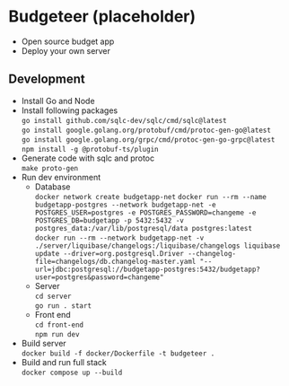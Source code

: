 # Budgeteer (placeholder)

- Open source budget app
- Deploy your own server


## Development

- Install Go and Node
- Install following packages <br>
  `go install github.com/sqlc-dev/sqlc/cmd/sqlc@latest` <br>
  `go install google.golang.org/protobuf/cmd/protoc-gen-go@latest` <br>
  `go install google.golang.org/grpc/cmd/protoc-gen-go-grpc@latest` <br>
  `npm install -g @protobuf-ts/plugin`
- Generate code with sqlc and protoc <br>
  `make proto-gen`
- Run dev environment
  - Database <br>
    `docker network create budgetapp-net`
    `docker run --rm --name budgetapp-postgres --network budgetapp-net -e POSTGRES_USER=postgres -e POSTGRES_PASSWORD=changeme -e POSTGRES_DB=budgetapp -p 5432:5432 -v postgres_data:/var/lib/postgresql/data postgres:latest` <br>
    `docker run --rm --network budgetapp-net -v ./server/liquibase/changelogs:/liquibase/changelogs liquibase update --driver=org.postgresql.Driver --changelog-file=changelogs/db.changelog-master.yaml "--url=jdbc:postgresql://budgetapp-postgres:5432/budgetapp?user=postgres&password=changeme"`
  - Server <br>
    `cd server` <br>
    `go run . start`
  - Front end <br>
    `cd front-end` <br>
    `npm run dev`
- Build server <br>
  `docker build -f docker/Dockerfile -t budgeteer .`
- Build and run full stack <br>
  `docker compose up --build`
